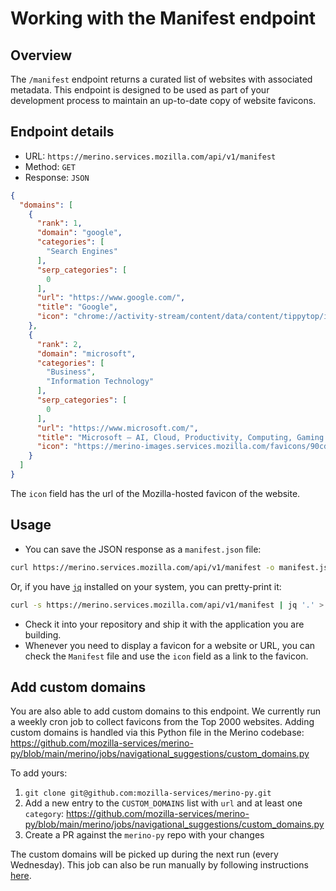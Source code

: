 # Working with the Manifest endpoint

## Overview

The `/manifest` endpoint returns a curated list of websites with associated metadata. This endpoint is designed to be used as part of your development process to maintain an up-to-date copy of website favicons.

## Endpoint details

- URL: `https://merino.services.mozilla.com/api/v1/manifest`
- Method: `GET`
- Response: `JSON`

```json
{
  "domains": [
    {
      "rank": 1,
      "domain": "google",
      "categories": [
        "Search Engines"
      ],
      "serp_categories": [
        0
      ],
      "url": "https://www.google.com/",
      "title": "Google",
      "icon": "chrome://activity-stream/content/data/content/tippytop/images/google-com@2x.png"
    },
    {
      "rank": 2,
      "domain": "microsoft",
      "categories": [
        "Business",
        "Information Technology"
      ],
      "serp_categories": [
        0
      ],
      "url": "https://www.microsoft.com/",
      "title": "Microsoft – AI, Cloud, Productivity, Computing, Gaming & Apps",
      "icon": "https://merino-images.services.mozilla.com/favicons/90cdaf487716184e4034000935c605d1633926d348116d198f355a98b8c6cd21_17174.oct"
    }
  ]
}
```

The `icon` field has the url of the Mozilla-hosted favicon of the website.


## Usage

- You can save the JSON response as a `manifest.json` file:

```bash
curl https://merino.services.mozilla.com/api/v1/manifest -o manifest.json
```

Or, if you have [`jq`](https://jqlang.github.io/jq/) installed on your system, you can pretty-print it:

```bash
curl -s https://merino.services.mozilla.com/api/v1/manifest | jq '.' > manifest.json
```

- Check it into your repository and ship it with the application you are building.
- Whenever you need to display a favicon for a website or URL, you can check the `Manifest` file and use the `icon` field as a link to the favicon.

## Add custom domains

You are also able to add custom domains to this endpoint. We currently run a weekly cron job to collect favicons from the Top 2000 websites. Adding custom domains is handled via this Python file in the Merino codebase:
https://github.com/mozilla-services/merino-py/blob/main/merino/jobs/navigational_suggestions/custom_domains.py

To add yours:
1. `git clone git@github.com:mozilla-services/merino-py.git`
2. Add a new entry to the `CUSTOM_DOMAINS` list with `url` and at least one `category`: https://github.com/mozilla-services/merino-py/blob/main/merino/jobs/navigational_suggestions/custom_domains.py
3. Create a PR against the `merino-py` repo with your changes

The custom domains will be picked up during the next run (every Wednesday). This job can also be run manually by following instructions [here](https://github.com/mozilla-services/merino-py/blob/main/docs/operations/jobs/navigational_suggestions.md#running-the-job-in-airflow).
